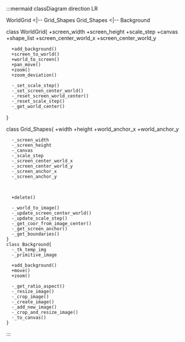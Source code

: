 :::mermaid
classDiagram
  direction LR

   WorldGrid <|-- Grid_Shapes
   Grid_Shapes <|-- Background

  class WorldGrid{
      +screen_width
      +screen_height
      +scale_step
      +canvas
      +shape_list
      +screen_center_world_x
      +screen_center_world_y

      +add_background()
      +screen_to_world()
      +world_to_screen()
      +pan_move()
      +zoom()
      +zoom_deviation()

      -_set_scale_step()
      -_set_screen_center_world()
      -_reset_screen_world_center()
      -_reset_scale_step()
      -_get_world_center()
  }

   class Grid_Shapes{
      +width
      +height
      +world_anchor_x
      +world_anchor_y

      -_screen_width
      -_screen_height
      -_canvas
      -_scale_step
      -_screen_center_world_x
      -_screen_center_world_y
      -_screen_anchor_x
      -_screen_anchor_y



      +delete()

      -_world_to_image()
      -_update_screen_center_world()
      -_update_scale_step()
      -_get_coor_from_image_center()
      -_get_screen_anchor()
      -_get_boundaries()
    }
    class Background{
      -_tk_temp_img
      -_primitive_image

      +add_background()
      +move()
      +zoom()

      -_get_ratio_aspect()
      -_resize_image()
      -_crop_image()
      -_create_image()
      -_add_new_image()
      -_crop_and_resize_image()
      -_to_canvas()
    }

:::
